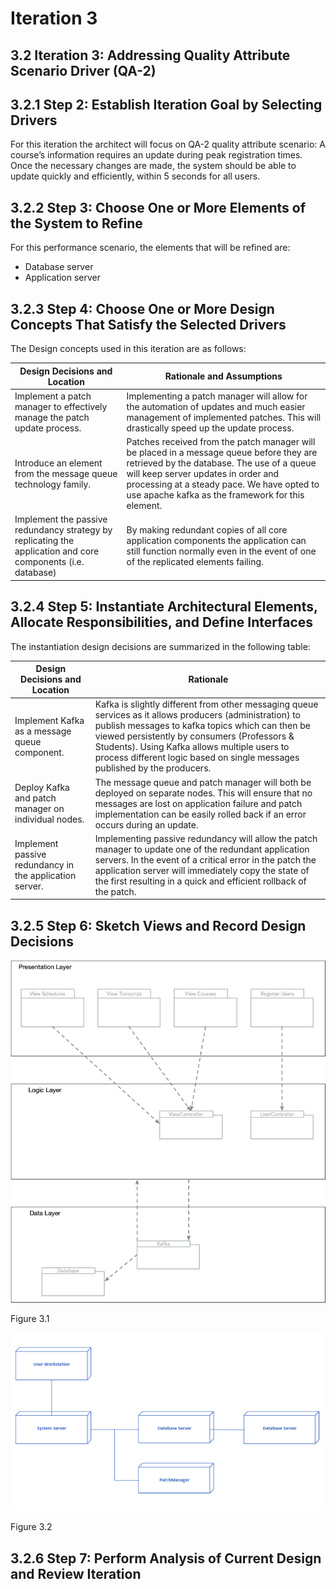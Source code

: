 # Iteration 3

## 3.2 Iteration 3: Addressing Quality Attribute Scenario Driver (QA-2)

## 3.2.1 Step 2: Establish Iteration Goal by Selecting Drivers

For this iteration the architect will focus on QA-2 quality attribute scenario: A course’s information requires an update during peak registration times. Once the necessary changes are made, the system should be able to update quickly and efficiently, within 5 seconds for all users.

## 3.2.2 Step 3: Choose One or More Elements of the System to Refine

For this performance scenario, the elements that will be refined are:
- Database server
- Application server

## 3.2.3  Step 4: Choose One or More Design Concepts That Satisfy the Selected Drivers
The Design concepts used in this iteration are as follows:

| Design Decisions and Location | Rationale and Assumptions |
| ----------------------------- | ------------------------- |
| Implement a patch manager to effectively manage the patch update process. | Implementing a patch manager will allow for the automation of updates and much easier management of implemented patches. This will drastically speed up the update process. |
| Introduce an element from the message queue technology family. |Patches received from the patch manager will be placed in a message queue before they are retrieved by the database. The use of a queue will keep server updates in order and processing at a steady pace. We have opted to use apache kafka as the framework for this element. |
| Implement the passive redundancy strategy by replicating the application and core components (i.e. database) | By making redundant copies of all core application components the application can still function normally even in the event of one of the replicated elements failing. | 
## 3.2.4 Step 5: Instantiate Architectural Elements, Allocate Responsibilities, and Define Interfaces

The instantiation design decisions are summarized in the following table:

| Design Decisions and Location | Rationale |
| ----------------------------- | ---------- |
|Implement Kafka as a message queue component. | Kafka is slightly different from other messaging queue services as it allows producers (administration) to publish messages to kafka topics which can then be viewed persistently by consumers (Professors & Students). Using Kafka allows multiple users to process different logic based on single messages published by the producers. |
| Deploy Kafka and patch manager on individual nodes. | The message queue and patch manager will both be deployed on separate nodes. This will ensure that no messages are lost on application failure and patch implementation can be easily rolled back if an error occurs during an update. |
| Implement passive redundancy in the application server. | Implementing passive redundancy will allow the patch manager to update one of the redundant application servers. In the event of a critical error in the patch the application server will immediately copy the state of the first resulting in a quick and efficient rollback of the patch. |

## 3.2.5 Step 6: Sketch Views and Record Design Decisions

![Figure 3.1](images/iteration_3/step6a.png)

Figure 3.1

![Figure 3.2](images/iteration_3/step6b.png)

Figure 3.2

## 3.2.6 Step 7: Perform Analysis of Current Design and Review Iteration
